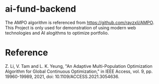 # ai-fund-backend
The AMPO algorithm is referenced from https://github.com/rayzxli/AMPO. This Project is only used for demonstration of using modern web technologies and AI alogithms to optimize portfolio.


# Reference
Z. Li, V. Tam and L. K. Yeung, "An Adaptive Multi-Population Optimization Algorithm for Global Continuous Optimization," in IEEE Access, vol. 9, pp. 19960-19989, 2021, doi: 10.1109/ACCESS.2021.3054636.
